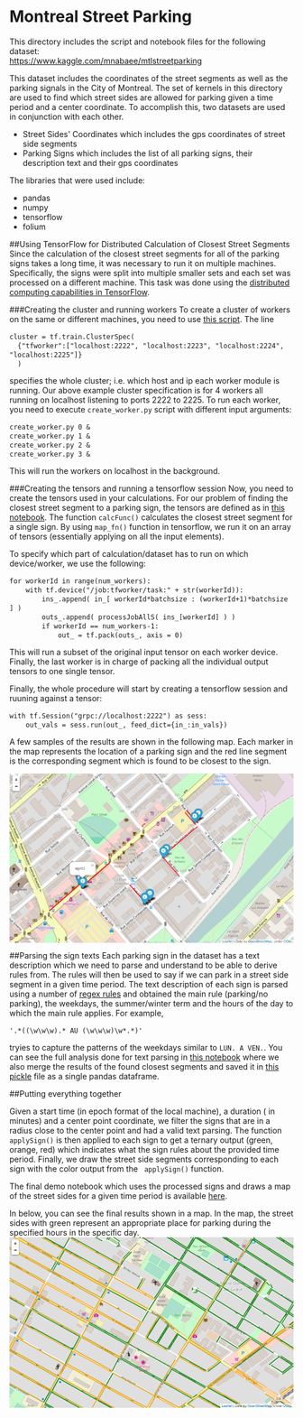 # Montreal Street Parking
This directory includes the script and notebook files for the following dataset:<br/>
https://www.kaggle.com/mnabaee/mtlstreetparking

This dataset includes the coordinates of the street segments as well as the parking signals in the City of Montreal.
The set of kernels in this directory are used to find which street sides are allowed for parking given a time period and a center coordinate. 
To accomplish this, two datasets are used in conjunction with each other. 
* Street Sides' Coordinates which includes the gps coordinates of street side segments
* Parking Signs which includes the list of all parking signs, their description text and their gps coordinates

The libraries that were used include:
* pandas
* numpy
* tensorflow
* folium

##Using TensorFlow for Distributed Calculation of Closest Street Segments
Since the calculation of the closest street segments for all of the parking signs takes a long time, it was necessary to run it on multiple machines. Specifically, the signs were split into multiple smaller sets and each set was processed on a different machine. This task was done using the [distributed computing capabilities in TensorFlow](https://www.tensorflow.org/versions/r0.12/how_tos/distributed/index.html).

###Creating the cluster and running workers
To create a cluster of workers on the same or different machines, you need to use [this script](https://github.com/mnabaee/kernels/blob/master/mtl-street-parking/create_worker.py).
The line
```
cluster = tf.train.ClusterSpec(
  {"tfworker":["localhost:2222", "localhost:2223", "localhost:2224", "localhost:2225"]}
  )
```
specifies the whole cluster; i.e. which host and ip each worker module is running.
Our above example cluster specification is for 4 workers all running on localhost listening to ports 2222 to 2225.
To run each worker, you need to execute `create_worker.py` script with different input arguments:
```
create_worker.py 0 &
create_worker.py 1 &
create_worker.py 2 &
create_worker.py 3 &
```
This will run the workers on localhost in the background.

###Creating the tensors and running a tensorflow session
Now, you need to create the tensors used in your calculations. 
For our problem of finding the closest street segment to a parking sign, the tensors are defined as in [this notebook](https://github.com/mnabaee/kernels/blob/master/mtl-street-parking/findSegment.ipynb).
The function `calcFunc()` calculates the closest street segment for a single sign. 
By using `map_fn()` function in tensorflow, we run it on an array of tensors (essentially applying on all the input elements).

To specify which part of calculation/dataset has to run on which device/worker, we use the following:
```
for workerId in range(num_workers):
    with tf.device("/job:tfworker/task:" + str(workerId)):
        ins_.append( in_[ workerId*batchsize : (workerId+1)*batchsize ] )
        outs_.append( processJobAllS( ins_[workerId] ) )
        if workerId == num_workers-1:
            out_ = tf.pack(outs_, axis = 0)
```
This will run a subset of the original input tensor on each worker device. 
Finally, the last worker is in charge of packing all the individual output tensors to one single tensor.

Finally, the whole procedure will start by creating a tensorflow session and ruuning against a tensor:
```
with tf.Session("grpc://localhost:2222") as sess:
    out_vals = sess.run(out_, feed_dict={in_:in_vals})
```

A few samples of the results are shown in the following map. Each marker in the map represents the location of a parking sign and the red line segment is the corresponding segment which is found to be closest to the sign.

<img src="closestSegments.bmp" width="600" align="middle">


##Parsing the sign texts
Each parking sign in the dataset has a text description which we need to parse and understand to be able to derive rules from.
The rules will then be used to say if we can park in a street side segment in a given time period.
The text description of each sign is parsed using a number of [regex rules](https://github.com/mnabaee/kernels/blob/master/mtl-street-parking/SignParser.py) and obtained the main rule (parking/no parking), the weekdays, the summer/winter term and the hours of the day to which the main rule applies. For example,
```
'.*((\w\w\w).* AU (\w\w\w)\w*.*)'
```
tryies to capture the patterns of the weekdays similar to `LUN. A VEN.`.
You can see the full analysis done for text parsing in [this notebook](https://github.com/mnabaee/kernels/blob/master/mtl-street-parking/signTextParsing.ipynb) where we also merge the results of the found closest segments and saved it in [this pickle](https://github.com/mnabaee/kernels/blob/master/mtl-street-parking/parking_signs_processed.pkl) file as a single pandas dataframe.

##Putting everything together

Given a start time (in epoch format of the local machine), a duration ( in minutes) and a center point coordinate, we filter the signs that are in a radius close to the center point and had a valid text parsing. The function `applySign()` is then applied to each sign to get a ternary output (green, orange, red) which indicates what the sign rules about the provided time period.
Finally, we draw the street side segments corresponding to each sign with the color output from the ` applySign()` function. 

The final demo notebook which uses the processed signs and draws a map of the street sides for a given time period is available [here](https://github.com/mnabaee/kernels/blob/master/mtl-street-parking/demo.ipynb).

In below, you can see the final results shown in a map. In the map, the street sides with green represent an appropriate place for parking during the specified hours in the specific day. 
<img src="finalres.png" width="600" align="middle">
